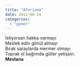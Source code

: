 ```yaml
---
title: "Aforizma"
date: 2012-06-14
categories: 
  - "genel"
---
```


İstiyorsan hakka varmayı  
Meslek edin gönül almayı  
Bırak saraylarda mermer olmayı  
Toprak ol bağrında güller yetişsin.  
**Mevlana**
